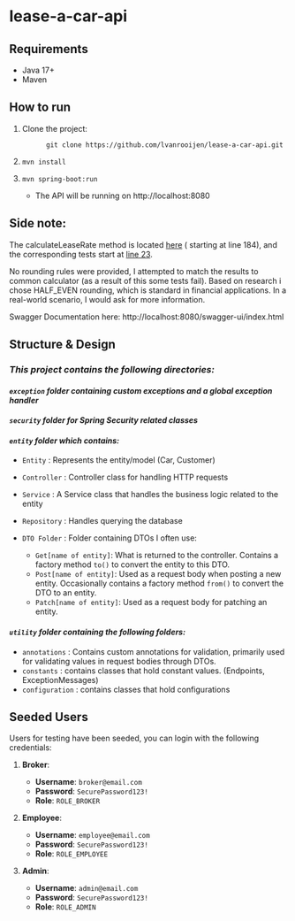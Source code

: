 # lease-a-car-api

## Requirements

- Java 17+
- Maven

## How to run

1.  Clone the project:

              git clone https://github.com/lvanrooijen/lease-a-car-api.git

2.  `mvn install`
3.  `mvn spring-boot:run`

    - The API will be running on http://localhost:8080

## Side note:

The calculateLeaseRate method is
located [here](https://github.com/lvanrooijen/lease-a-car-api/blob/main/src/main/java/com/lvr/lease_a_car/entities/car/CarService.java) (
starting at line 184), and the corresponding tests start
at [line 23](https://github.com/lvanrooijen/lease-a-car-api/blob/main/src/test/java/com/lvr/lease_a_car/entities/car/CarServiceTest.java).

No rounding rules were provided, I attempted to match the results to common calculator (as a result of this some tests
fail).
Based on research i chose HALF_EVEN rounding, which is standard in financial applications.
In a real-world scenario, I would ask for more information.

Swagger Documentation here: http://localhost:8080/swagger-ui/index.html

## Structure & Design

### _This project contains the following directories:_

#### _`exception` folder containing custom exceptions and a global exception handler_

#### _`security` folder for Spring Security related classes_

#### _`entity` folder which contains:_

- `Entity` : Represents the entity/model (Car, Customer)

- `Controller` : Controller class for handling HTTP requests

- `Service` : A Service class that handles the business logic related to the entity

- `Repository` : Handles querying the database

- `DTO Folder` : Folder containing DTOs I often use:
  - `Get[name of entity]`: What is returned to the controller. Contains a factory method `to()` to convert the entity
    to this DTO.
  - `Post[name of entity]`: Used as a request body when posting a new entity. Occasionally contains a factory method
    `from()` to convert the DTO to an entity.
  - `Patch[name of entity]`: Used as a request body for patching an entity.

#### _`utility` folder containing the following folders:_

- `annotations` : Contains custom annotations for validation, primarily used for validating values in request bodies
  through DTOs.
- `constants` : contains classes that hold constant values. (Endpoints, ExceptionMessages)
- `configuration` : contains classes that hold configurations

## Seeded Users

Users for testing have been seeded, you can login with the following credentials:

1. **Broker**:

   - **Username**: `broker@email.com`
   - **Password**: `SecurePassword123!`
   - **Role**: `ROLE_BROKER`

2. **Employee**:

   - **Username**: `employee@email.com`
   - **Password**: `SecurePassword123!`
   - **Role**: `ROLE_EMPLOYEE`

3. **Admin**:
   - **Username**: `admin@email.com`
   - **Password**: `SecurePassword123!`
   - **Role**: `ROLE_ADMIN`
